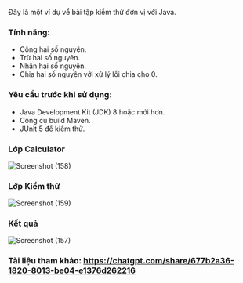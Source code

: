 Đây là một ví dụ về bài tập kiểm thử đơn vị với Java.
### Tính năng:
- Cộng hai số nguyên.
- Trừ hai số nguyên.
- Nhân hai số nguyên.
- Chia hai số nguyên với xử lý lỗi chia cho 0.

### Yêu cầu trước khi sử dụng:
- Java Development Kit (JDK) 8 hoặc mới hơn.
- Công cụ build Maven.
- JUnit 5 để kiểm thử.

### Lớp Calculator
![Screenshot (158)](https://github.com/user-attachments/assets/d06129d7-b2b1-4bd6-b636-8fd4c5e0c7ff)

### Lớp Kiểm thử
![Screenshot (159)](https://github.com/user-attachments/assets/78edfb74-7a6d-40dd-b6a1-236610740345)

### Kết quả
![Screenshot (157)](https://github.com/user-attachments/assets/f6664fee-17c4-46fd-a719-c25596fc56fe)

### Tài liệu tham khảo: https://chatgpt.com/share/677b2a36-1820-8013-be04-e1376d262216

